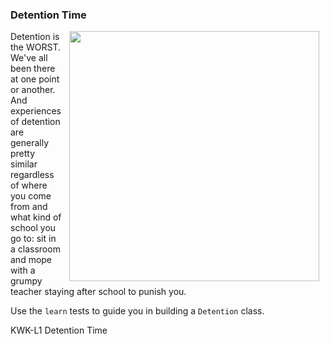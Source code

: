 ### Detention Time
<img src="https://after-school-assets.s3.amazonaws.com/breakfast-club.jpg" width="400px" align="right" hspace="10"> Detention is the WORST. We've all been there at one point or another. And experiences of detention are generally pretty similar regardless of where you come from and what kind of school you go to: sit in a classroom and mope with a grumpy teacher staying after school to punish you.

Use the `learn` tests to guide you in building a `Detention` class.



<p data-visibility='hidden'>KWK-L1 Detention Time</p>